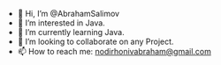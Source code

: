 - 👋 Hi, I’m @AbrahamSalimov
- 👀 I’m interested in Java.
- 🌱 I’m currently learning Java.
- 💞️ I’m looking to collaborate on any Project.
- 📫 How to reach me: nodirhonivabraham@gmail.com

<!---
AbrahamSalimov/AbrahamSalimov is a ✨ special ✨ repository because its `README.md` (this file) appears on your GitHub profile.
You can click the Preview link to take a look at your changes.
--->

